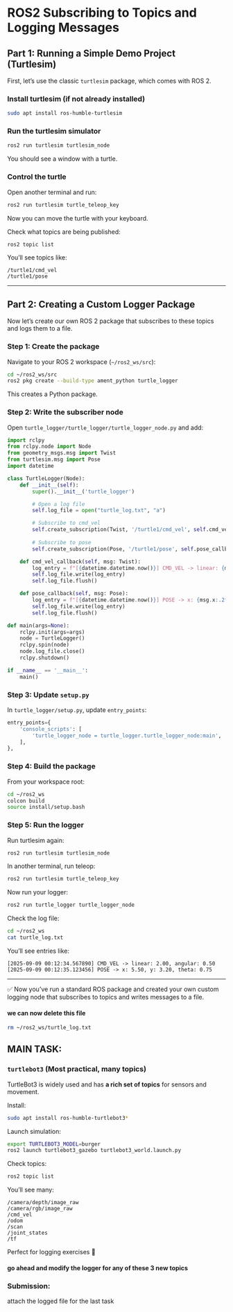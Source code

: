 # ROS2 Subscribing to Topics and Logging Messages

## Part 1: Running a Simple Demo Project (Turtlesim)

First, let’s use the classic `turtlesim` package, which comes with ROS 2.

### Install turtlesim (if not already installed)

```bash
sudo apt install ros-humble-turtlesim
```

### Run the turtlesim simulator

```bash
ros2 run turtlesim turtlesim_node
```

You should see a window with a turtle.

### Control the turtle

Open another terminal and run:

```bash
ros2 run turtlesim turtle_teleop_key
```

Now you can move the turtle with your keyboard.

Check what topics are being published:

```bash
ros2 topic list
```

You’ll see topics like:

```
/turtle1/cmd_vel
/turtle1/pose
```

---

## Part 2: Creating a Custom Logger Package

Now let’s create our own ROS 2 package that subscribes to these topics and logs them to a file.

### Step 1: Create the package

Navigate to your ROS 2 workspace (`~/ros2_ws/src`):

```bash
cd ~/ros2_ws/src
ros2 pkg create --build-type ament_python turtle_logger
```

This creates a Python package.

### Step 2: Write the subscriber node

Open `turtle_logger/turtle_logger/turtle_logger_node.py` and add:

```python
import rclpy
from rclpy.node import Node
from geometry_msgs.msg import Twist
from turtlesim.msg import Pose
import datetime

class TurtleLogger(Node):
    def __init__(self):
        super().__init__('turtle_logger')

        # Open a log file
        self.log_file = open("turtle_log.txt", "a")

        # Subscribe to cmd_vel
        self.create_subscription(Twist, '/turtle1/cmd_vel', self.cmd_vel_callback, 10)
        
        # Subscribe to pose
        self.create_subscription(Pose, '/turtle1/pose', self.pose_callback, 10)

    def cmd_vel_callback(self, msg: Twist):
        log_entry = f"[{datetime.datetime.now()}] CMD_VEL -> linear: {msg.linear.x:.2f}, angular: {msg.angular.z:.2f}\n"
        self.log_file.write(log_entry)
        self.log_file.flush()

    def pose_callback(self, msg: Pose):
        log_entry = f"[{datetime.datetime.now()}] POSE -> x: {msg.x:.2f}, y: {msg.y:.2f}, theta: {msg.theta:.2f}\n"
        self.log_file.write(log_entry)
        self.log_file.flush()

def main(args=None):
    rclpy.init(args=args)
    node = TurtleLogger()
    rclpy.spin(node)
    node.log_file.close()
    rclpy.shutdown()

if __name__ == '__main__':
    main()
```

### Step 3: Update `setup.py`

In `turtle_logger/setup.py`, update `entry_points`:

```python
entry_points={
    'console_scripts': [
        'turtle_logger_node = turtle_logger.turtle_logger_node:main',
    ],
},
```

### Step 4: Build the package

From your workspace root:

```bash
cd ~/ros2_ws
colcon build
source install/setup.bash
```

### Step 5: Run the logger

Run turtlesim again:

```bash
ros2 run turtlesim turtlesim_node
```

In another terminal, run teleop:

```bash
ros2 run turtlesim turtle_teleop_key
```

Now run your logger:

```bash
ros2 run turtle_logger turtle_logger_node
```

Check the log file:

```bash
cd ~/ros2_ws
cat turtle_log.txt
```

You’ll see entries like:

```
[2025-09-09 00:12:34.567890] CMD_VEL -> linear: 2.00, angular: 0.50
[2025-09-09 00:12:35.123456] POSE -> x: 5.50, y: 3.20, theta: 0.75
```

---

✅ Now you’ve run a standard ROS package and created your own custom logging node that subscribes to topics and writes messages to a file.

#### we can now delete this file

```bash
rm ~/ros2_ws/turtle_log.txt
```


## MAIN TASK:

### `turtlebot3` (Most practical, many topics)

TurtleBot3 is widely used and has **a rich set of topics** for sensors and movement.

Install:

```bash
sudo apt install ros-humble-turtlebot3*
```

Launch simulation:

```bash
export TURTLEBOT3_MODEL=burger
ros2 launch turtlebot3_gazebo turtlebot3_world.launch.py
```

Check topics:

```bash
ros2 topic list
```

You’ll see many:

```
/camera/depth/image_raw
/camera/rgb/image_raw
/cmd_vel
/odom
/scan
/joint_states
/tf
```

Perfect for logging exercises 🚀

#### go ahead and modify the logger for any of these 3 new topics


### Submission:
attach the logged file for the last task
